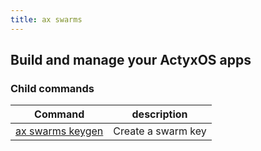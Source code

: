 ```yaml
---
title: ax swarms
---
```


## Build and manage your ActyxOS apps 

### Child commands
Command                      | description|
-----------------------------|------------|
[ax swarms keygen](keygen.md)     | Create a swarm key |